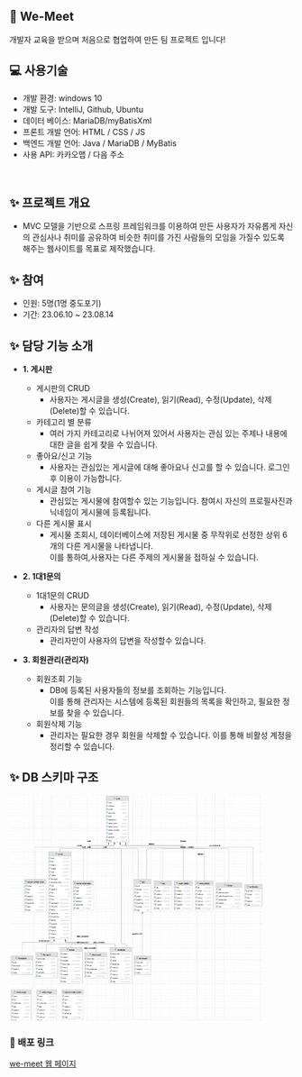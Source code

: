 
## 👋 We-Meet
개발자 교육을 받으며 처음으로 협업하여 만든 팀 프로젝트 입니다!
<br>

## ‍💻 사용기술
 - 개발 환경: windows 10
 - 개발 도구: IntelliJ, Github, Ubuntu
 - 데이터 베이스: MariaDB/myBatisXml
 - 프론트 개발 언어: HTML / CSS / JS
 - 백엔드 개발 언어: Java / MariaDB / MyBatis
 - 사용 API: 카카오맵 / 다음 주소
<br>

## ✨ 프로젝트 개요
- MVC 모델을 기반으로 스프링 프레임워크를 이용하여 만든 사용자가 자유롭게 자신의 관심사나 취미를 공유하여 비슷한 취미를 가진 사람들의 모임을 가질수 있도록 해주는 웹사이트를 목표로 제작했습니다.

## ✨ 참여
- 인원: 5명(1명 중도포기)
- 기간: 23.06.10 ~ 23.08.14

## ✨ 담당 기능 소개

- <b>1. 게시판</b>
  - 게시판의 CRUD
    - 사용자는 게시글을 생성(Create), 읽기(Read), 수정(Update), 삭제(Delete)할 수 있습니다.
  - 카테고리 별 분류
    - 여러 가지 카테고리로 나뉘어져 있어서 사용자는 관심 있는 주제나 내용에 대한 글을 쉽게 찾을 수 있습니다.
  - 좋아요/신고 기능
    - 사용자는 관심있는 게시글에 대해 좋아요나 신고를 할 수 있습니다. 로그인후 이용이 가능합니다.
  - 게시글 참여 기능
    - 관심있는 게시물에 참여할수 있는 기능입니다. 참여시 자신의 프로필사진과 닉네임이 게시물에 등록됩니다.
  - 다른 게시물 표시
    - 게시물 조회시, 데이터베이스에 저장된 게시물 중 무작위로 선정한 상위 6개의 다른 게시물을 나타냅니다.<br>
      이를 통하여,사용자는 다른 주제의 게시물을 접하실 수 있습니다.
    
    
- <b>2. 1대1문의</b>
  - 1대1문의 CRUD
    - 사용자는 문의글을 생성(Create), 읽기(Read), 수정(Update), 삭제(Delete)할 수 있습니다.
  - 관리자의 답변 작성
    - 관리자만이 사용자의 답변을 작성할수 있습니다.
  
  

- <b>3. 회원관리(관리자)</b>
  - 회원조회 기능
    - DB에 등록된 사용자들의 정보를 조회하는 기능입니다. <br>이를 통해 관리자는 시스템에 등록된 회원들의 목록을 확인하고, 필요한 정보를 찾을 수 있습니다.
  - 회원삭제 기능
    - 관리자는 필요한 경우 회원을 삭제할 수 있습니다. 이를 통해 비활성 계정을 정리할 수 있습니다.

## ✨ DB 스키마 구조
<img width="450" height="400" src="./ProjectWeMeet/src/main/resources/static/resources/images/ReadMe/schema.png">

### 🔗 배포 링크
<a href="https://wemeet.minbumkim.com/" target="_blank">we-meet 웹 페이지</a>
